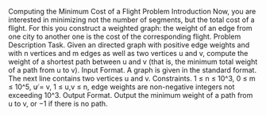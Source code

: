 Computing the Minimum Cost of a Flight Problem Introduction
Now, you are interested in minimizing not the number of segments, but the total cost of a flight.
For this you construct a weighted graph: the weight of an edge from one city to another one is the cost of the corresponding flight.
Problem Description
Task. Given an directed graph with positive edge weights and with n vertices and m edges as well as two vertices u and v, compute the weight of a shortest path between u and v (that is, the minimum total weight of a path from u to v).
Input Format. A graph is given in the standard format.
The next line contains two vertices u and v.
Constraints. 1 ≤ n ≤ 10^3, 0 ≤ m ≤ 10^5, u ̸= v, 1 ≤ u,v ≤ n, edge weights are non-negative integers not
exceeding 10^3.
Output Format. Output the minimum weight of a path from u to v, or −1 if there is no path.
